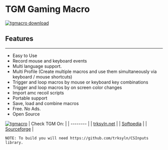 # TGM Gaming Macro
[![tgmacro download](https://trksyln.net/tgmacro/content/images/dw-win.png)](https://trksyln.net/tgmacro)
&nbsp;
## Features
---
- Easy to Use
- Record mouse and keyboard events
- Multi language support.
- Multi Profile (Create multiple macros and use them simultaneously via keyboard / mouse shortcuts)
- Trigger and loop macros by mouse or keyboard key combinations
- Trigger and loop macros by on screen color changes
- Import amc recoil scripts
- Portable support
- Save, load and combine macros
- Free. No Ads.
- Open Source
 
[![tgmacro](https://trksyln.net/tgmacro/content/images/tgmacro0.png)](https://trksyln.net/tgmacro)
| Check TGM On:    |
| -------- | 
| [trksyln.net](https://trksyln.net/tgmacro)  | 
| [Softpedia](https://www.softpedia.com/get/Gaming-Related/TGM-Gaming-Macro.shtml)  | 
| [Sourceforge](https://sourceforge.net/projects/tmacro/) | 


`NOTE: To build you will need https://github.com/trksyln/CSInputs library.`
